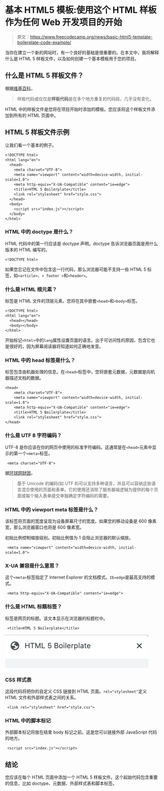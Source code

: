 # 基本 HTML5 模板:使用这个 HTML 样板作为任何 Web 开发项目的开始

> 原文：<https://www.freecodecamp.org/news/basic-html5-template-boilerplate-code-example/>

当你在建立一个新的网站时，有一个良好的基础是很重要的。在本文中，我将解释什么是 HTML 5 样板文件，以及如何创建一个基本模板用于您的项目。

## 什么是 HTML 5 样板文件？

根据[维基百科](https://en.wikipedia.org/wiki/Boilerplate_code#HTML)，

> 样板代码或仅仅是**样板代码**是在多个地方重复的代码段，几乎没有变化。

HTML 中的样板文件是您将在项目开始时添加的模板。您应该将这个样板文件添加到所有的 HTML 页面中。

## HTML 5 样板文件示例

让我们看一个基本的例子。

```
<!DOCTYPE html>
<html lang="en">
  <head>
    <meta charset="UTF-8">
    <meta name="viewport" content="width=device-width, initial-scale=1.0">
    <meta http-equiv="X-UA-Compatible" content="ie=edge">
    <title>HTML 5 Boilerplate</title>
    <link rel="stylesheet" href="style.css">
  </head>
  <body>
	<script src="index.js"></script>
  </body>
</html>
```

### HTML 中的 doctype 是什么？

HTML 代码中的第一行应该是 doctype 声明。doctype 告诉浏览器页面是用什么版本的 HTML 编写的。

```
<!DOCTYPE html>
```

如果您忘记在文件中包含这一行代码，那么浏览器可能不支持一些 HTML 5 标签，如`<article>`、`< footer >`和`<header>`。

### 什么是 HTML 根元素？

标签是 HTML 文件的顶层元素。您将在其中嵌套`<head>`和`<body>`标签。

```
<!DOCTYPE html>
<html lang="en">
  <head></head>
  <body></body>
</html>
```

开始标记`<html>`中的`lang`属性设置页面的语言。出于可访问性的原因，包含它也是很好的，因为屏幕阅读器将知道如何正确地发音。

### HTML 中的 head 标签是什么？

标签包含由机器处理的信息。在`<head>`标签中，您将嵌套元数据，元数据是向机器描述文档的数据。

```
<head>
    <meta charset="UTF-8">
    <meta name="viewport" content="width=device-width, initial-scale=1.0">
    <meta http-equiv="X-UA-Compatible" content="ie=edge">
    <title>HTML 5 Boilerplate</title>
    <link rel="stylesheet" href="style.css">
</head>
```

### 什么是 UTF 8 字符编码？

UTF-8 是你应该在你的网页中使用的标准字符编码。这通常是在`<head>`元素中显示的第一个`<meta>`标签。

```
 <meta charset="UTF-8">
```

据[环球网财团](https://www.w3.org/International/questions/qa-choosing-encodings)，

> 基于 Unicode 的编码(如 UTF 8)可以支持多种语言，并且可以容纳这些语言混合使用的页面和表单。它的使用还消除了服务器端逻辑为提供的每个页面或每个输入表单提交单独确定字符编码的需要。

### HTML 中的 viewport meta 标签是什么？

该标签将页面的宽度呈现为设备屏幕尺寸的宽度。如果您的移动设备是 600 像素宽，那么浏览器窗口也将是 600 像素宽。

初始比例控制缩放级别。初始比例值为 1 会阻止浏览器的默认缩放。

```
 <meta name="viewport" content="width=device-width, initial-scale=1.0"> 
```

### X-UA 兼容是什么意思？

这个`<meta>`标签指定了 Internet Explorer 的文档模式。`IE=edge`是最高支持的模式。

```
 <meta http-equiv="X-UA-Compatible" content="ie=edge"> 
```

### 什么是 HTML 标题标签？

标签是网页的标题。该文本显示在浏览器的标题栏中。

```
 <title>HTML 5 Boilerplate</title> 
```

![Screen-Shot-2021-07-30-at-4.15.25-AM](img/a4b7774a73865b77830983bd1b149d4a.png)

### CSS 样式表

这段代码将把你的自定义 CSS 链接到 HTML 页面。`rel="stylesheet"`定义 HTML 文件和外部样式表之间的关系。

```
 <link rel="stylesheet" href="style.css"> 
```

### HTML 中的脚本标记

外部脚本标记将放在结束 body 标记之前。这是您可以链接外部 JavaScript 代码的地方。

```
 <script src="index.js"></script> 
```

## 结论

您应该在每个 HTML 页面中添加一个 HTML 5 样板文件。这个起始代码包含重要的信息，比如 doctype、元数据、外部样式表和脚本标签。